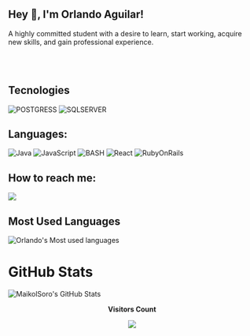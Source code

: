 ## Hey 👋, I'm Orlando Aguilar!  
A highly committed student with a desire to learn, start working, acquire new skills, and gain professional experience.

<br>
<br>

## Tecnologies

![POSTGRESS](https://img.shields.io/badge/SQLite-07405E?style=for-the-badge&logo=sqlite&logoColor=white)
![SQLSERVER](https://img.shields.io/badge/Microsoft%20SQL%20Server-CC2927?style=for-the-badge&logo=microsoft%20sql%20server&logoColor=white)

## Languages:

![Java](https://img.shields.io/static/v1?style=for-the-badge&logo=java&message=Java&label=&color=E51F24&labelColor=000000)
![JavaScript](https://img.shields.io/badge/JavaScript-323330?style=for-the-badge&logo=javascript&logoColor=F7DF1E)
![BASH](https://img.shields.io/badge/Shell_Script-121011?style=for-the-badge&logo=gnu-bash&logoColor=white)
![React](https://img.shields.io/static/v1?style=for-the-badge&logo=react&message=React&label=&color=212121&labelColor=212121)
![RubyOnRails](https://img.shields.io/static/v1?style=for-the-badge&logo=ruby&message=RubyOnRails&label=&color=CF302B&labelColor=CF302B)

## How to reach me:

<a href="mailto:orlandoaguilarperalta@gmail.com"><img src="https://img.shields.io/static/v1?style=for-the-badge&logo=gmail&message=Gmail&label=&color=EA4335&labelColor=000000" /></a>


 ## Most Used Languages
  <img align="center" alt="Orlando's Most used languages" src="https://github-readme-stats.vercel.app/api/top-langs/?username=iOrlandoA&theme=blue-green&layout=compact" />

# GitHub Stats

  <img align="left" alt="MaikolSoro's GitHub Stats" src="https://github-readme-stats.vercel.app/api?username=iOrlandoA&theme=blue-green"/>





<br><p align="center"><b>Visitors Count</b></p>  
<p align="center"><img align="center" src="https://profile-counter.glitch.me/{iOrlandoA}/count.svg" /></p>
